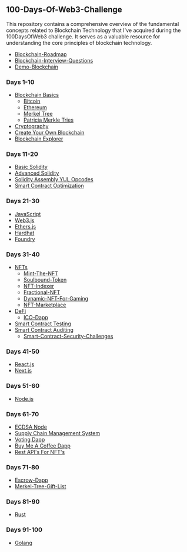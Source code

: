## 100-Days-Of-Web3-Challenge
This repository contains a comprehensive overview of the fundamental concepts related to Blockchain Technology that I've acquired during the 100DaysOfWeb3 challenge. It serves as a valuable resource for understanding the core principles of blockchain technology.

- [Blockchain-Roadmap](https://docs.google.com/document/d/1VRturzMybh4hX9ZUTEHZqo7Dmc90vfhh4ywbB_NIepk/edit)
- [Blockchain-Interview-Questions](https://docs.google.com/spreadsheets/d/1qDP5xnOt2B65tzlZnrQHfH3XS_5PmvrPNaP-tcxwUtY/edit#gid=0)
- [Demo-Blockchain](https://demoblockchain.org/blockchain)    

### Days 1-10
- [Blockchain Basics]()
    - [Bitcoin](https://github.com/jitendragangwar123/Ethereum-Developer-Bootcamp-Alchemy-University/tree/main/Week-2/Keeping-Track-Of-Blockchain-User-State)
    - [Ethereum](https://github.com/jitendragangwar123/Ethereum-Developer-Bootcamp-Alchemy-University/tree/main/Week-3)
    - [Merkel Tree](https://github.com/jitendragangwar123/Ethereum-Developer-Bootcamp-Alchemy-University/tree/main/Week-2/Tree-Data-Structure/Merkel-Tree)
    - [Patricia Merkle Tries](https://github.com/jitendragangwar123/Ethereum-Developer-Bootcamp-Alchemy-University/tree/main/Week-2/Blockchain_Data_Storage)
- [Cryptography](https://github.com/jitendragangwar123/Cryptography)
- [Create Your Own Blockchain](https://github.com/jitendragangwar123/ChainRust)
- [Blockchain Explorer](https://github.com/jitendragangwar123/Ethereum-Block-Explorer)

### Days 11-20
- [Basic Solidity](https://github.com/jitendragangwar123/Learn-Solidity-With-Examples)
- [Advanced Solidity](https://github.com/jitendragangwar123/Ekolance-Solidity-Cohort-2)
- [Solidity Assembly YUL Opcodes](https://github.com/jitendragangwar123/Solidity-Assembly-YUL-Opcodes)
- [Smart Contract Optimization]()

### Days 21-30
- [JavaScript](https://github.com/jitendragangwar123/Full-Stack-Blockchain-Development-Roadmap/tree/main/JavaScript)
- [Web3.js](https://github.com/jitendragangwar123/Full-Stack-Blockchain-Development-Roadmap/tree/main/Web3.js)
- [Ethers.js](https://github.com/jitendragangwar123/Full-Stack-Blockchain-Development-Roadmap/tree/main/Ethers.js)
- [Hardhat](https://github.com/jitendragangwar123/Full-Stack-Blockchain-Development-Roadmap/tree/main/HardhatTutorial)
- [Foundry](https://github.com/jitendragangwar123/Learn-Foundry)

### Days 31-40
- [NFTs]()
    - [Mint-The-NFT](https://github.com/jitendragangwar123/Mint-The-NFT) 
    - [Soulbound-Token](https://github.com/jitendragangwar123/Soulbound-Token)
    - [NFT-Indexer](https://github.com/jitendragangwar123/NFT-Indexer)
    - [Fractional-NFT](https://github.com/jitendragangwar123/Fractional-NFT-UseCase-For-Real-Estate)
    - [Dynamic-NFT-For-Gaming](https://github.com/jitendragangwar123/Dynamic-NFT-For-Gaming)
    - [NFT-Marketplace](https://github.com/jitendragangwar123/KryptoBirdz-NFT-Marketplace)
- [DeFi]()
    - [ICO-Dapp](https://github.com/jitendragangwar123/Crowd-Sale-ICO-Dapp)
- [Smart Contract Testing](https://github.com/jitendragangwar123/Bet-Fusion)
- [Smart Contract Auditing]()
    - [Smart-Contract-Security-Challenges](https://github.com/jitendragangwar123/Smart-Contract-Security-Challenges)

### Days 41-50 
- [React.js](https://github.com/jitendragangwar123/ReactJs-Tutorial)
- [Next.js]()

### Days 51-60
- [Node.js](https://github.com/jitendragangwar123/Udemy-NodeJs-Course)

### Days 61-70
- [ECDSA Node](https://github.com/jitendragangwar123/ECDSA-Node)
- [Supply Chain Management System](https://github.com/jitendragangwar123/Supply-Chain-Management-System)
- [Voting Dapp](https://github.com/jitendragangwar123/Voting-Dapp)
- [Buy Me A Coffee Dapp](https://github.com/jitendragangwar123/BuyMeACoffeeDapp)
- [Rest API's For NFT's](https://github.com/jitendragangwar123/Rest-API-For-NFTs)
  
### Days 71-80 
- [Escrow-Dapp](https://github.com/jitendragangwar123/Escrow-Dapp)
- [Merkel-Tree-Gift-List](https://github.com/jitendragangwar123/Merkle-Tree-Gift-List)

### Days 81-90
- [Rust](https://github.com/jitendragangwar123/Learn-Rust-With-Examples)

### Days 91-100
- [Golang]()
